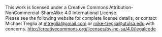 This work is licensed under a Creative Commons Attribution-NonCommercial-ShareAlike 4.0 International License.  
Please see the following website for complete license details, or contact Michael Treglia at mtreglia@gmail.com or mike-treglia@utulsa.edu with concerns. 
http://creativecommons.org/licenses/by-nc-sa/4.0/legalcode

